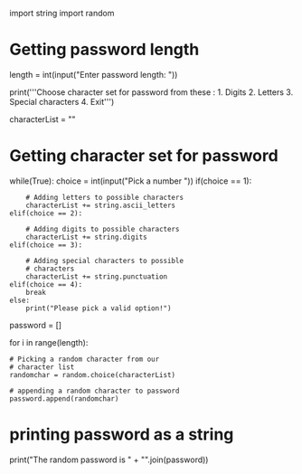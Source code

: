 import string
import random

# Getting password length
length = int(input("Enter password length: "))

print('''Choose character set for password from these : 
		1. Digits
		2. Letters
		3. Special characters
		4. Exit''')

characterList = ""

# Getting character set for password
while(True):
	choice = int(input("Pick a number "))
	if(choice == 1):
		
		# Adding letters to possible characters
		characterList += string.ascii_letters
	elif(choice == 2):
		
		# Adding digits to possible characters
		characterList += string.digits
	elif(choice == 3):
		
		# Adding special characters to possible
		# characters
		characterList += string.punctuation
	elif(choice == 4):
		break
	else:
		print("Please pick a valid option!")

password = []

for i in range(length):

	# Picking a random character from our 
	# character list
	randomchar = random.choice(characterList)
	
	# appending a random character to password
	password.append(randomchar)

# printing password as a string
print("The random password is " + "".join(password))

